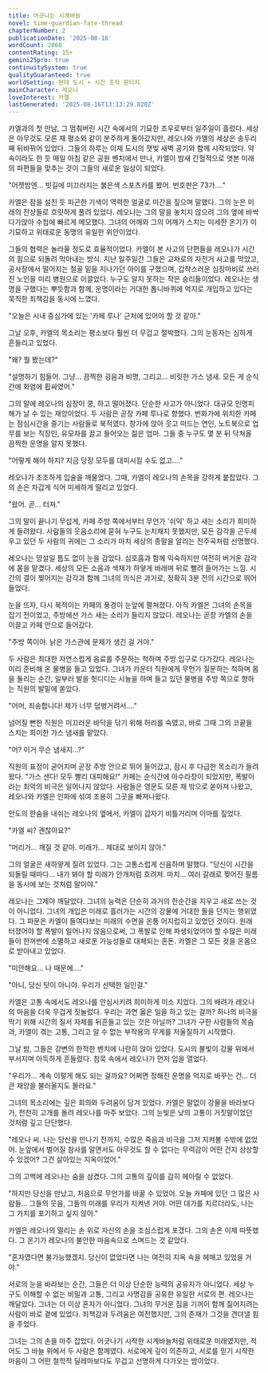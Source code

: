 ```yaml
---
title: 어긋나는 시계바늘
novel: time-guardian-fate-thread
chapterNumber: 2
publicationDate: '2025-08-16'
wordCount: 2868
contentRating: 15+
gemini25pro: true
continuitySystem: true
qualityGuaranteed: true
worldSetting: 현대 도시 + 시간 조작 판타지
mainCharacter: 레오나
loveInterest: 카엘
lastGenerated: '2025-08-16T13:13:29.820Z'
---
```

카엘과의 첫 만남, 그 멈춰버린 시간 속에서의 기묘한 조우로부터 일주일이 흘렀다. 세상은 아무것도 모른 채 평소와 같이 분주하게 돌아갔지만, 레오나와 카엘의 세상은 송두리째 뒤바뀌어 있었다. 그들의 하루는 이제 도시의 잿빛 새벽 공기와 함께 시작되었다. 약속이라도 한 듯 매일 아침 같은 공원 벤치에서 만나, 카엘이 밤새 간헐적으로 엿본 미래의 파편들을 맞추는 것이 그들의 새로운 일상이 되었다.

"어젯밤엔… 빗길에 미끄러지는 붉은색 스포츠카를 봤어. 번호판은 73가…."

카엘은 잠을 설친 듯 피곤한 기색이 역력한 얼굴로 미간을 짚으며 말했다. 그의 눈은 미래의 잔상들로 흐릿하게 풀려 있었다. 레오나는 그의 말을 놓치지 않으려 그의 옆에 바싹 다가앉아 수첩에 빠르게 메모했다. 그녀의 어깨와 그의 어깨가 스치는 미세한 온기가 이 기묘하고 위태로운 동맹의 유일한 위안이었다.

그들의 협력은 놀라울 정도로 효율적이었다. 카엘이 본 사고의 단편들을 레오나가 시간의 힘으로 되돌려 막아내는 방식. 지난 일주일간 그들은 교차로의 자전거 사고를 막았고, 공사장에서 떨어지는 철골 밑을 지나가던 아이를 구했으며, 갑작스러운 심장마비로 쓰러진 노인을 미리 병원으로 이끌었다. 누구도 알지 못하는 작은 승리들이었다. 레오나는 생명을 구했다는 뿌듯함과 함께, 운명이라는 거대한 톱니바퀴에 억지로 개입하고 있다는 묵직한 죄책감을 동시에 느꼈다.

"오늘은 시내 중심가에 있는 '카페 루나' 근처에 있어야 할 것 같아."

그날 오후, 카엘의 목소리는 평소보다 훨씬 더 무겁고 절박했다. 그의 눈동자는 심하게 흔들리고 있었다.

"왜? 뭘 봤는데?"

"설명하기 힘들어. 그냥… 끔찍한 굉음과 비명, 그리고… 비릿한 가스 냄새. 모든 게 순식간에 화염에 휩싸였어."

그의 말에 레오나의 심장이 쿵, 하고 떨어졌다. 단순한 사고가 아니었다. 대규모 인명피해가 날 수 있는 재앙이었다. 두 사람은 곧장 카페 루나로 향했다. 번화가에 위치한 카페는 점심시간을 즐기는 사람들로 북적였다. 창가에 앉아 웃고 떠드는 연인, 노트북으로 업무를 보는 직장인, 유모차를 끌고 들어오는 젊은 엄마. 그들 중 누구도 몇 분 뒤 닥쳐올 끔찍한 운명을 알지 못했다.

"어떻게 해야 하지? 지금 당장 모두를 대피시킬 수도 없고…."

레오나가 초조하게 입술을 깨물었다. 그때, 카엘이 레오나의 손목을 강하게 붙잡았다. 그의 손은 차갑게 식어 미세하게 떨리고 있었다.

"왔어. 곧… 터져."

그의 말이 끝나기 무섭게, 카페 주방 쪽에서부터 무언가 '쉬익' 하고 새는 소리가 희미하게 들려왔다. 사람들의 웃음소리에 묻혀 누구도 눈치채지 못했지만, 모든 감각을 곤두세우고 있던 두 사람의 귀에는 그 소리가 마치 세상의 종말을 알리는 전주곡처럼 선명했다.

레오나는 망설일 틈도 없이 눈을 감았다. 심호흡과 함께 익숙하지만 여전히 버거운 감각에 몸을 맡겼다. 세상의 모든 소음과 색채가 하얗게 바래며 뒤로 빨려 들어가는 느낌. 시간의 결이 찢어지는 감각과 함께 그녀의 의식은 과거로, 정확히 3분 전의 시간으로 뛰어들었다.

눈을 뜨자, 다시 북적이는 카페의 풍경이 눈앞에 펼쳐졌다. 아직 카엘은 그녀의 손목을 잡기 전이었고, 주방에선 가스 새는 소리가 들리지 않았다. 레오나는 곧장 카엘의 손을 이끌고 카페 안으로 들어갔다.

"주방 쪽이야. 낡은 가스관에 문제가 생긴 걸 거야."

두 사람은 최대한 자연스럽게 음료를 주문하는 척하며 주방 입구로 다가갔다. 레오나는 미리 준비해 온 물병을 들고 있었다. 그녀가 카운터 직원에게 무언가 질문하는 척하며 몸을 돌리는 순간, 일부러 발을 헛디디는 시늉을 하며 들고 있던 물병을 주방 쪽으로 향하는 직원의 발밑에 쏟았다.

"어머, 죄송합니다! 제가 너무 덤벙거려서…."

넘어질 뻔한 직원은 미끄러운 바닥을 닦기 위해 허리를 숙였고, 바로 그때 그의 코끝을 스치는 희미한 가스 냄새를 맡았다.

"어? 이거 무슨 냄새지…?"

직원의 표정이 굳어지며 곧장 주방 안으로 뛰어 들어갔고, 잠시 후 다급한 목소리가 들려왔다. "가스 샌다! 모두 빨리 대피해요!" 카페는 순식간에 아수라장이 되었지만, 폭발이라는 최악의 비극은 일어나지 않았다. 사람들은 영문도 모른 채 밖으로 쏟아져 나왔고, 레오나와 카엘은 인파에 섞여 조용히 그곳을 빠져나왔다.

안도의 한숨을 내쉬는 레오나의 옆에서, 카엘이 갑자기 비틀거리며 이마를 짚었다.

"카엘 씨? 괜찮아요?"

"머리가… 깨질 것 같아. 미래가… 제대로 보이지 않아."

그의 얼굴은 새하얗게 질려 있었다. 그는 고통스럽게 신음하며 말했다. "당신이 시간을 되돌릴 때마다… 내가 봐야 할 미래가 안개처럼 흐려져. 마치… 여러 갈래로 찢어진 필름을 동시에 보는 것처럼 말이야."

레오나는 그제야 깨달았다. 그녀의 능력은 단순히 과거의 한순간을 지우고 새로 쓰는 것이 아니었다. 그녀의 개입은 미래로 흘러가는 시간의 강물에 거대한 돌을 던지는 행위였다. 그 파문은 카엘이 들여다보는 미래의 수면을 온통 어지럽히고 있었던 것이다. 원래 터졌어야 할 폭발이 일어나지 않음으로써, 그 폭발로 인해 파생되었어야 할 수많은 미래들이 한꺼번에 소멸하고 새로운 가능성들로 대체되는 혼돈. 카엘은 그 모든 것을 온몸으로 받아내고 있었다.

"미안해요… 나 때문에…."

"아니, 당신 탓이 아니야. 우리가 선택한 일인걸."

카엘은 고통 속에서도 레오나를 안심시키려 희미하게 미소 지었다. 그의 배려가 레오나의 마음을 더욱 무겁게 짓눌렀다. 우리는 과연 옳은 일을 하고 있는 걸까? 하나의 비극을 막기 위해 시간의 질서 자체를 뒤흔들고 있는 것은 아닐까? 그녀가 구한 사람들의 목숨과, 카엘이 겪는 고통, 그리고 알 수 없는 부작용의 무게를 저울질하기 시작했다.

그날 밤, 그들은 강변의 한적한 벤치에 나란히 앉아 있었다. 도시의 불빛이 강물 위에서 부서지며 아득하게 흔들렸다. 침묵 속에서 레오나가 먼저 입을 열었다.

"우리가… 계속 이렇게 해도 되는 걸까요? 어쩌면 정해진 운명을 억지로 바꾸는 건… 더 큰 재앙을 불러올지도 몰라요."

그녀의 목소리에는 깊은 회의와 두려움이 담겨 있었다. 카엘은 말없이 강물을 바라보다가, 천천히 고개를 돌려 레오나를 마주 보았다. 그의 눈빛은 낮의 고통이 거짓말이었던 것처럼 깊고 단단했다.

"레오나 씨. 나는 당신을 만나기 전까지, 수많은 죽음과 비극을 그저 지켜볼 수밖에 없었어. 눈앞에서 벌어질 참사를 알면서도 아무것도 할 수 없다는 무력감이 어떤 건지 상상할 수 있겠어? 그건 살아있는 지옥이었어."

그의 고백에 레오나는 숨을 삼켰다. 그의 고통의 깊이를 감히 헤아릴 수 없었다.

"하지만 당신을 만났고, 처음으로 무언가를 바꿀 수 있었어. 오늘 카페에 있던 그 많은 사람들… 그들의 웃음, 그들의 미래를 우리가 지켜낸 거야. 어떤 대가를 치르더라도, 나는 그 가치를 포기하고 싶지 않아."

카엘은 레오나의 떨리는 손 위로 자신의 손을 조심스럽게 포갰다. 그의 손은 이제 따뜻했다. 그 온기가 레오나의 불안한 마음속으로 스며드는 것 같았다.

"혼자였다면 불가능했겠지. 당신이 없었다면 나는 여전히 지옥 속을 헤매고 있었을 거야."

서로의 눈을 바라보는 순간, 그들은 더 이상 단순한 능력의 공유자가 아니었다. 세상 누구도 이해할 수 없는 비밀과 고통, 그리고 사명감을 공유한 유일한 서로의 편. 레오나는 깨달았다. 그녀는 더 이상 혼자가 아니었다. 그녀의 무거운 짐을 기꺼이 함께 짊어지려는 사람이 바로 곁에 있었다. 죄책감과 두려움은 여전했지만, 그의 존재가 그것을 견뎌낼 힘을 주었다.

그녀는 그의 손을 마주 잡았다. 어긋나기 시작한 시계바늘처럼 위태로운 미래였지만, 적어도 그 바늘 위에서 두 사람은 함께였다. 서로에게 깊이 의존하고, 서로를 믿기 시작한 마음이 그 어떤 철학적 딜레마보다도 무겁고 선명하게 다가오는 밤이었다.
